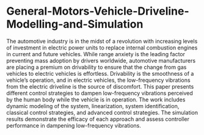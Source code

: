 # General-Motors-Vehicle-Driveline-Modelling-and-Simulation
The automotive industry is in the midst of a revolution with increasing levels of investment in electric power units to replace internal combustion engines in current and future vehicles. While range anxiety is the leading factor preventing mass adoption by drivers worldwide, automotive manufacturers are placing a premium on drivability to ensure that the change from gas vehicles to electric vehicles is effortless. Drivability is the smoothness of a vehicle’s operation, and in electric vehicles, the low-frequency vibrations from the electric driveline is the source of discomfort. This paper presents different control strategies to dampen low-frequency vibrations perceived by the human body while the vehicle is in operation. The work includes dynamic modeling of the system, linearization, system identification, classical control strategies, and advanced control strategies. The simulation results demonstrate the efficacy of each approach and assess controller performance in dampening low-frequency vibrations.
